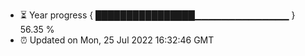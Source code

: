 - ⏳ Year progress { ████████████████▁▁▁▁▁▁▁▁▁▁▁▁▁▁ } 56.35 %
- ⏰ Updated on Mon, 25 Jul 2022 16:32:46 GMT

